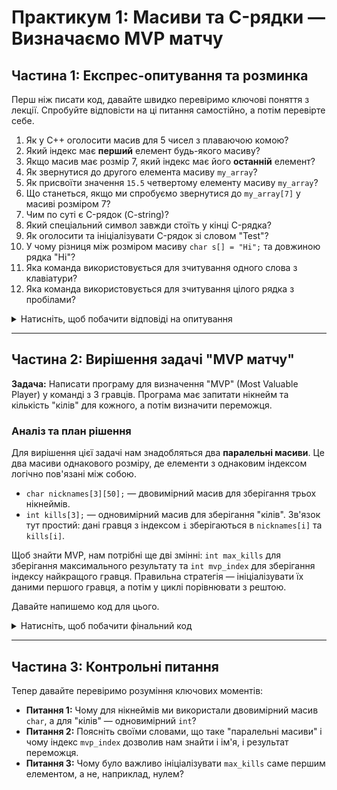 # Практикум 1: Масиви та C-рядки — Визначаємо MVP матчу

## Частина 1: Експрес-опитування та розминка

Перш ніж писати код, давайте швидко перевіримо ключові поняття з лекції. Спробуйте відповісти на ці питання самостійно, а потім перевірте себе.

1.  Як у C++ оголосити масив для 5 чисел з плаваючою комою?
2.  Який індекс має **перший** елемент будь-якого масиву?
3.  Якщо масив має розмір 7, який індекс має його **останній** елемент?
4.  Як звернутися до другого елемента масиву `my_array`?
5.  Як присвоїти значення `15.5` четвертому елементу масиву `my_array`?
6.  Що станеться, якщо ми спробуємо звернутися до `my_array[7]` у масиві розміром 7?
7.  Чим по суті є C-рядок (C-string)?
8.  Який спеціальний символ завжди стоїть у кінці C-рядка?
9.  Як оголосити та ініціалізувати C-рядок зі словом "Test"?
10. У чому різниця між розміром масиву `char s[] = "Hi";` та довжиною рядка "Hi"?
11. Яка команда використовується для зчитування одного слова з клавіатури?
12. Яка команда використовується для зчитування цілого рядка з пробілами?

<details>
<summary>Натисніть, щоб побачити відповіді на опитування</summary>

1.  `float my_array[5];`
2.  **0** (нуль).
3.  **6** (елементи нумеруються від 0 до 6).
4.  `my_array[1];`
5.  `my_array[3] = 15.5;`
6.  Це **вихід за межі масиву**, що призведе до **невизначеної поведінки** (undefined behavior).
7.  Це **масив символів (тип `char`)**, який закінчується нуль-термінатором.
8.  **Нуль-термінатор (`'\0'`)**.
9.  `char my_string[] = "Test";`
10. **Розмір масиву** — 3 байти (для 'H', 'i' та '\0'). **Довжина рядка** — 2.
11. `std::cin`.
12. `std::cin.getline()`.

</details>

---

## Частина 2: Вирішення задачі "MVP матчу"

**Задача:** Написати програму для визначення "MVP" (Most Valuable Player) у команді з 3 гравців. Програма має запитати нікнейм та кількість "кілів" для кожного, а потім визначити переможця.

### Аналіз та план рішення

Для вирішення цієї задачі нам знадобляться два **паралельні масиви**. Це два масиви однакового розміру, де елементи з однаковим індексом логічно пов'язані між собою.
* `char nicknames[3][50];` — двовимірний масив для зберігання трьох нікнеймів.
* `int kills[3];` — одновимірний масив для зберігання "кілів".
Зв'язок тут простий: дані гравця з індексом `i` зберігаються в `nicknames[i]` та `kills[i]`.

Щоб знайти MVP, нам потрібні ще дві змінні: `int max_kills` для зберігання максимального результату та `int mvp_index` для зберігання індексу найкращого гравця. Правильна стратегія — ініціалізувати їх даними першого гравця, а потім у циклі порівнювати з рештою.

Давайте напишемо код для цього.

<details>
<summary>Натисніть, щоб побачити фінальний код</summary>

```cpp
#include <iostream>
#include <limits> // Для очищення буфера вводу

const int PLAYER_COUNT = 3;
const int NICKNAME_LENGTH = 50;

int main() {
    char nicknames[PLAYER_COUNT][NICKNAME_LENGTH];
    int kills[PLAYER_COUNT];

    // --- Етап А: Введення даних ---
    for (int i = 0; i < PLAYER_COUNT; ++i) {
        std::cout << "Введіть нікнейм гравця " << i + 1 << ": ";
        // Використовуємо getline для зчитування рядка з пробілами
        std::cin.getline(nicknames[i], NICKNAME_LENGTH);

        std::cout << "Введіть кількість кілів для " << nicknames[i] << ": ";
        std::cin >> kills[i];

        // Очищуємо буфер вводу після зчитування числа, щоб getline працював коректно
        std::cin.ignore(std::numeric_limits<std::streamsize>::max(), '\n');
    }

    // --- Етап Б: Пошук MVP ---
    int max_kills = kills[0];
    int mvp_index = 0;

    for (int i = 1; i < PLAYER_COUNT; ++i) {
        if (kills[i] > max_kills) {
            max_kills = kills[i];
            mvp_index = i;
        }
    }

    // --- Етап В: Виведення результату ---
    std::cout << "\n==========================" << std::endl;
    std::cout << "MVP матчу: " << nicknames[mvp_index] << std::endl;
    std::cout << "Кількість кілів: " << max_kills << std::endl;
    std::cout << "==========================" << std::endl;

    return 0;
}
```

</details>

-----

## Частина 3: Контрольні питання

Тепер давайте перевіримо розуміння ключових моментів:

  * **Питання 1:** Чому для нікнеймів ми використали двовимірний масив `char`, а для "кілів" — одновимірний `int`?
  * **Питання 2:** Поясніть своїми словами, що таке "паралельні масиви" і чому індекс `mvp_index` дозволив нам знайти і ім'я, і результат переможця.
  * **Питання 3:** Чому було важливо ініціалізувати `max_kills` саме першим елементом, а не, наприклад, нулем?